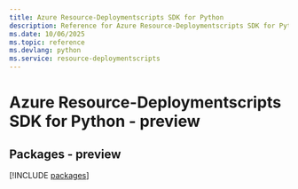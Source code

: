 ```yaml
---
title: Azure Resource-Deploymentscripts SDK for Python
description: Reference for Azure Resource-Deploymentscripts SDK for Python
ms.date: 10/06/2025
ms.topic: reference
ms.devlang: python
ms.service: resource-deploymentscripts
---
```

# Azure Resource-Deploymentscripts SDK for Python - preview
## Packages - preview
[!INCLUDE [packages](resource-deploymentscripts-index.md)]